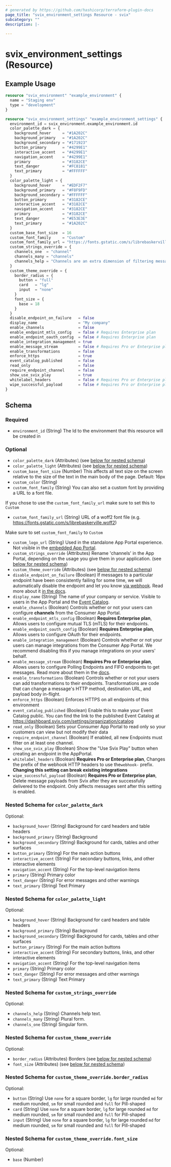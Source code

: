 ```yaml
---
# generated by https://github.com/hashicorp/terraform-plugin-docs
page_title: "svix_environment_settings Resource - svix"
subcategory: ""
description: |-
  
---
```


# svix_environment_settings (Resource)



## Example Usage

```terraform
resource "svix_environment" "example_environment" {
  name = "Staging env"
  type = "development"
}

resource "svix_environment_settings" "example_environment_settings" {
  environment_id = svix_environment.example_environment.id
  color_palette_dark = {
    background_hover     = "#1A202C"
    background_primary   = "#1A202C"
    background_secondary = "#171923"
    button_primary       = "#4299E1"
    interactive_accent   = "#4299E1"
    navigation_accent    = "#4299E1"
    primary              = "#3182CE"
    text_danger          = "#FC8181"
    text_primary         = "#FFFFFF"
  }
  color_palette_light = {
    background_hover     = "#EDF2F7"
    background_primary   = "#F8F9FD"
    background_secondary = "#FFFFFF"
    button_primary       = "#3182CE"
    interactive_accent   = "#3182CE"
    navigation_accent    = "#3182CE"
    primary              = "#3182CE"
    text_danger          = "#E53E3E"
    text_primary         = "#1A202C"
  }
  custom_base_font_size  = 16
  custom_font_family     = "Custom"
  custom_font_family_url = "https://fonts.gstatic.com/s/librebaskerville.woff2"
  custom_strings_override = {
    channels_one  = "channel"
    channels_many = "channels"
    channels_help = "Channels are an extra dimension of filtering messages orthogonal to event types. They are case-sensitive and only messages with the corresponding channel will be sent to this endpoint."
  }
  custom_theme_override = {
    border_radius = {
      button = "full"
      card   = "lg"
      input  = "none"
    }
    font_size = {
      base = 18
    }
  }
  disable_endpoint_on_failure   = false
  display_name                  = "My company"
  enable_channels               = false
  enable_endpoint_mtls_config   = false # Requires Enterprise plan
  enable_endpoint_oauth_config  = false # Requires Enterprise plan
  enable_integration_management = true
  enable_message_stream         = false # Requires Pro or Enterprise plan
  enable_transformations        = false
  enforce_https                 = true
  event_catalog_published       = false
  read_only                     = false
  require_endpoint_channel      = false
  show_use_svix_play            = true
  whitelabel_headers            = false # Requires Pro or Enterprise plan
  wipe_successful_payload       = false # Requires Pro or Enterprise plan
}
```

<!-- schema generated by tfplugindocs -->
## Schema

### Required

- `environment_id` (String) The Id to the environment that this resource will be created in

### Optional

- `color_palette_dark` (Attributes) (see [below for nested schema](#nestedatt--color_palette_dark))
- `color_palette_light` (Attributes) (see [below for nested schema](#nestedatt--color_palette_light))
- `custom_base_font_size` (Number) This affects all text size on the screen relative to the size of the text in the main body of the page. Default: 16px
- `custom_color` (String)
- `custom_font_family` (String) You can also set a custom font by providing a URL to a font file. 

If you chose to use the `custom_font_family_url` make sure to set this to `Custom`
- `custom_font_family_url` (String) URL of a woff2 font file (e.g. https://fonts.gstatic.com/s/librebaskerville.woff2)

Make sure to set `custom_font_family` to `Custom`
- `custom_logo_url` (String) Used in the standalone App Portal experience. Not visible in the [embedded App Portal](https://docs.svix.com/management-ui).
- `custom_strings_override` (Attributes) Rename 'channels' in the App Portal, depending on the usage you give them in your application. (see [below for nested schema](#nestedatt--custom_strings_override))
- `custom_theme_override` (Attributes) (see [below for nested schema](#nestedatt--custom_theme_override))
- `disable_endpoint_on_failure` (Boolean) If messages to a particular endpoint have been consistently failing for
some time, we will automatically disable the endpoint and let 
you know [via webhook](https://docs.svix.com/incoming-webhooks). Read 
more about it [in the docs](https://docs.svix.com/retries#disabling-failing-endpoints).
- `display_name` (String) The name of your company or service. Visible to users in the App Portal and the [Event Catalog](https://docs.svix.com/event-types#publishing-your-event-catalog).
- `enable_channels` (Boolean) Controls whether or not your users can configure
<strong>channels</strong> from the Consumer App Portal.
- `enable_endpoint_mtls_config` (Boolean) <strong>Requires Enterprise plan</strong>, Allows users to configure mutual TLS (mTLS) for their endpoints.
- `enable_endpoint_oauth_config` (Boolean) <strong>Requires Enterprise plan</strong>, Allows users to configure OAuth for their endpoints.
- `enable_integration_management` (Boolean) Controls whether or not your users can manage integrations from the
Consumer App Portal. We recommend disabling this if you manage
integrations on your users' behalf.
- `enable_message_stream` (Boolean) <strong>Requires Pro or Enterprise plan</strong>, Allows users to configure Polling Endpoints and FIFO endpoints to get
messages. Read more about them in the [docs](https://docs.svix.com/advanced-endpoints/intro).
- `enable_transformations` (Boolean) Controls whether or not your users can add transformations to their
endpoints. Transformations are code that can change a message's HTTP
method, destination URL, and payload body in-flight.
- `enforce_https` (Boolean) Enforces HTTPS on all endpoints of this environment
- `event_catalog_published` (Boolean) Enable this to make your Event Catalog public. You can find the link to the published Event Catalog at https://dashboard.svix.com/settings/organization/catalog
- `read_only` (Boolean) Sets your Consumer App Portal to read only so your customers can view but not modify their data
- `require_endpoint_channel` (Boolean) If enabled, all new Endpoints must filter on at least one channel.
- `show_use_svix_play` (Boolean) Show the "Use Svix Play" button when creating an endpoint in the AppPortal.
- `whitelabel_headers` (Boolean) <strong>Requires Pro or Enterprise plan</strong>, Changes the prefix of the webhook HTTP headers to use the`webhook-` prefix. <strong>Changing this setting can break existing integrations</strong>
- `wipe_successful_payload` (Boolean) <strong>Requires Pro or Enterprise plan</strong>, Delete message payloads from Svix after they are successfully
delivered to the endpoint. Only affects messages sent after this
setting is enabled.

<a id="nestedatt--color_palette_dark"></a>
### Nested Schema for `color_palette_dark`

Optional:

- `background_hover` (String) Background for card headers and table headers
- `background_primary` (String) Background
- `background_secondary` (String) Background for cards, tables and other surfaces
- `button_primary` (String) For the main action buttons
- `interactive_accent` (String) For secondary buttons, links, and other interactive elements
- `navigation_accent` (String) For the top-level navigation items
- `primary` (String) Primary color
- `text_danger` (String) For error messages and other warnings
- `text_primary` (String) Text Primary


<a id="nestedatt--color_palette_light"></a>
### Nested Schema for `color_palette_light`

Optional:

- `background_hover` (String) Background for card headers and table headers
- `background_primary` (String) Background
- `background_secondary` (String) Background for cards, tables and other surfaces
- `button_primary` (String) For the main action buttons
- `interactive_accent` (String) For secondary buttons, links, and other interactive elements
- `navigation_accent` (String) For the top-level navigation items
- `primary` (String) Primary color
- `text_danger` (String) For error messages and other warnings
- `text_primary` (String) Text Primary


<a id="nestedatt--custom_strings_override"></a>
### Nested Schema for `custom_strings_override`

Optional:

- `channels_help` (String) Channels help text.
- `channels_many` (String) Plural form.
- `channels_one` (String) Singular form.


<a id="nestedatt--custom_theme_override"></a>
### Nested Schema for `custom_theme_override`

Optional:

- `border_radius` (Attributes) Borders (see [below for nested schema](#nestedatt--custom_theme_override--border_radius))
- `font_size` (Attributes) (see [below for nested schema](#nestedatt--custom_theme_override--font_size))

<a id="nestedatt--custom_theme_override--border_radius"></a>
### Nested Schema for `custom_theme_override.border_radius`

Optional:

- `button` (String) Use `none` for a square border, `lg` for large rounded `md` for medium rounded, `sm` for small rounded and `full` for Pill-shaped
- `card` (String) Use `none` for a square border, `lg` for large rounded `md` for medium rounded, `sm` for small rounded and `full` for Pill-shaped
- `input` (String) Use `none` for a square border, `lg` for large rounded `md` for medium rounded, `sm` for small rounded and `full` for Pill-shaped


<a id="nestedatt--custom_theme_override--font_size"></a>
### Nested Schema for `custom_theme_override.font_size`

Optional:

- `base` (Number)
